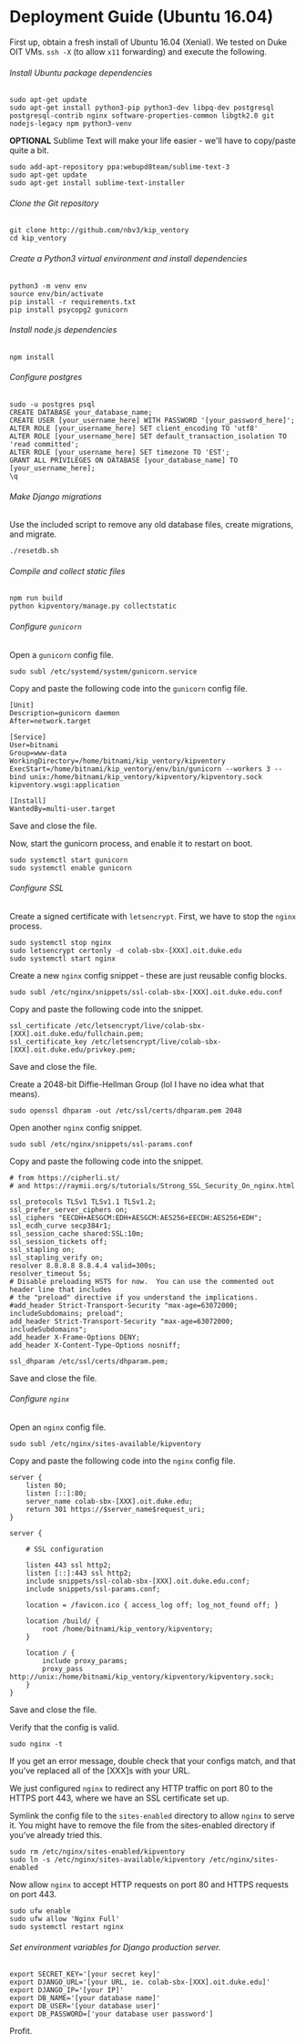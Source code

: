 Deployment Guide (Ubuntu 16.04)
=====

First up, obtain a fresh install of Ubuntu 16.04 (Xenial). We tested on Duke OIT VMs.
`ssh -X` (to allow `x11` forwarding) and execute the following.


###### Install Ubuntu package dependencies
```
sudo apt-get update
sudo apt-get install python3-pip python3-dev libpq-dev postgresql postgresql-contrib nginx software-properties-common libgtk2.0 git nodejs-legacy npm python3-venv
```

**OPTIONAL** Sublime Text will make your life easier - we'll have to copy/paste quite a bit.
```
sudo add-apt-repository ppa:webupd8team/sublime-text-3
sudo apt-get update
sudo apt-get install sublime-text-installer
```


###### Clone the Git repository
```
git clone http://github.com/nbv3/kip_ventory
cd kip_ventory
```


###### Create a Python3 virtual environment and install dependencies
```
python3 -m venv env
source env/bin/activate
pip install -r requirements.txt
pip install psycopg2 gunicorn
```


###### Install node.js dependencies
```
npm install
```


###### Configure postgres
```
sudo -u postgres psql
CREATE DATABASE your_database_name;
CREATE USER [your_username_here] WITH PASSWORD '[your_password_here]';
ALTER ROLE [your_username_here] SET client_encoding TO 'utf8'
ALTER ROLE [your_username_here] SET default_transaction_isolation TO 'read committed';
ALTER ROLE [your_username_here] SET timezone TO 'EST';
GRANT ALL PRIVILEGES ON DATABASE [your_database_name] TO [your_username_here];
\q
```



###### Make Django migrations
Use the included script to remove any old database files, create migrations, and migrate.
```
./resetdb.sh
```



###### Compile and collect static files
```
npm run build
python kipventory/manage.py collectstatic
```



###### Configure `gunicorn`

Open a `gunicorn` config file.
```
sudo subl /etc/systemd/system/gunicorn.service
```

Copy and paste the following code into the `gunicorn` config file.
```
[Unit]
Description=gunicorn daemon
After=network.target

[Service]
User=bitnami
Group=www-data
WorkingDirectory=/home/bitnami/kip_ventory/kipventory
ExecStart=/home/bitnami/kip_ventory/env/bin/gunicorn --workers 3 --bind unix:/home/bitnami/kip_ventory/kipventory/kipventory.sock kipventory.wsgi:application

[Install]
WantedBy=multi-user.target
```
Save and close the file.

Now, start the gunicorn process, and enable it to restart on boot.
```
sudo systemctl start gunicorn
sudo systemctl enable gunicorn
```




###### Configure SSL
Create a signed certificate with `letsencrypt`. First, we have to stop the `nginx` process.
```
sudo systemctl stop nginx
sudo letsencrypt certonly -d colab-sbx-[XXX].oit.duke.edu
sudo systemctl start nginx
```
Create a new `nginx` config snippet - these are just reusable config blocks.
```
sudo subl /etc/nginx/snippets/ssl-colab-sbx-[XXX].oit.duke.edu.conf
```
Copy and paste the following code into the snippet.
```
ssl_certificate /etc/letsencrypt/live/colab-sbx-[XXX].oit.duke.edu/fullchain.pem;
ssl_certificate_key /etc/letsencrypt/live/colab-sbx-[XXX].oit.duke.edu/privkey.pem;
```
Save and close the file.


Create a 2048-bit Diffie-Hellman Group (lol I have no idea what that means).
```
sudo openssl dhparam -out /etc/ssl/certs/dhparam.pem 2048
```
Open another `nginx` config snippet.
```
sudo subl /etc/nginx/snippets/ssl-params.conf
```
Copy and paste the following code into the snippet.
```
# from https://cipherli.st/
# and https://raymii.org/s/tutorials/Strong_SSL_Security_On_nginx.html

ssl_protocols TLSv1 TLSv1.1 TLSv1.2;
ssl_prefer_server_ciphers on;
ssl_ciphers "EECDH+AESGCM:EDH+AESGCM:AES256+EECDH:AES256+EDH";
ssl_ecdh_curve secp384r1;
ssl_session_cache shared:SSL:10m;
ssl_session_tickets off;
ssl_stapling on;
ssl_stapling_verify on;
resolver 8.8.8.8 8.8.4.4 valid=300s;
resolver_timeout 5s;
# Disable preloading HSTS for now.  You can use the commented out header line that includes
# the "preload" directive if you understand the implications.
#add_header Strict-Transport-Security "max-age=63072000; includeSubdomains; preload";
add_header Strict-Transport-Security "max-age=63072000; includeSubdomains";
add_header X-Frame-Options DENY;
add_header X-Content-Type-Options nosniff;

ssl_dhparam /etc/ssl/certs/dhparam.pem;
```
Save and close the file.




###### Configure `nginx`

Open an `nginx` config file.
```
sudo subl /etc/nginx/sites-available/kipventory
```
Copy and paste the following code into the `nginx` config file.

```
server {
    listen 80;
    listen [::]:80;
    server_name colab-sbx-[XXX].oit.duke.edu;
    return 301 https://$server_name$request_uri;
}

server {

    # SSL configuration

    listen 443 ssl http2;
    listen [::]:443 ssl http2;
    include snippets/ssl-colab-sbx-[XXX].oit.duke.edu.conf;
    include snippets/ssl-params.conf;

    location = /favicon.ico { access_log off; log_not_found off; }

    location /build/ {
        root /home/bitnami/kip_ventory/kipventory;
    }

    location / {
        include proxy_params;
        proxy_pass http://unix:/home/bitnami/kip_ventory/kipventory/kipventory.sock;
    }
}
```
Save and close the file.

Verify that the config is valid.
```
sudo nginx -t
```
If you get an error message, double check that your configs match, and that you've replaced all of the [XXX]s with your URL.

We just configured `nginx` to redirect any HTTP traffic on port 80 to the HTTPS port 443, where we
have an SSL certificate set up.

Symlink the config file to the `sites-enabled` directory to allow `nginx` to serve it.
You might have to remove the file from the sites-enabled directory if you've already tried this.
```
sudo rm /etc/nginx/sites-enabled/kipventory
sudo ln -s /etc/nginx/sites-available/kipventory /etc/nginx/sites-enabled
```

Now allow `nginx` to accept HTTP requests on port 80 and HTTPS requests on port 443.
```
sudo ufw enable
sudo ufw allow 'Nginx Full'
sudo systemctl restart nginx
```

###### Set environment variables for Django production server.
```
export SECRET_KEY='[your secret key]'
export DJANGO_URL='[your URL, ie. colab-sbx-[XXX].oit.duke.edu]'
export DJANGO_IP='[your IP]'
export DB_NAME='[your database name]'
export DB_USER='[your database user]'
export DB_PASSWORD=['your database user password']
```

Profit.
